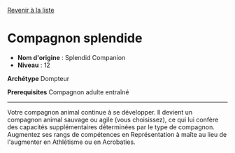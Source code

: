 [Revenir à la liste](list.md)

# Compagnon splendide

 * **Nom d'origine** : Splendid Companion
 * **Niveau** : 12


<p><strong>Archétype</strong> Dompteur</p>
<p><strong>Prerequisites</strong> Compagnon adulte entraîné</p>
<hr>
<p>Votre compagnon animal continue à se développer. Il devient un compagnon animal sauvage ou agile (vous choisissez), ce qui lui confère des capacités supplémentaires déterminées par le type de compagnon. Augmentez ses rangs de compétences en Représentation à maîte au lieu de l'augmenter en Athlétisme ou en Acrobaties.&nbsp;</p>